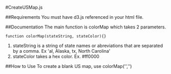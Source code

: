 #CreateUSMap.js 

##Requirements
You must have d3.js referenced in your html file.

##Documentation
The main function is colorMap which takes 2 parameters.

`function colorMap(stateString, stateColor){}`

1. stateString is a string of state names or abreviations that are separated by a comma. Ex 'al, Alaska, tx, North Carolina'
2. stateColor takes a hex color. Ex. #ff0000

##How to Use
To create a blank US map, use colorMap('','')

